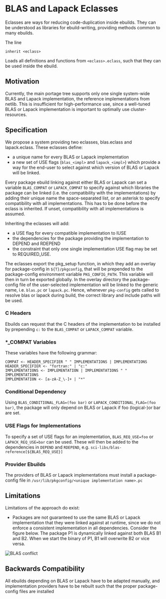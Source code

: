 BLAS and Lapack Eclasses
========================

Eclasses are ways for reducing code-duplication inside ebuilds.
They can be understood as libraries for ebuild-writing, providing methods common to many ebuilds.

The line
```
inherit <eclass>
```

Loads all definitions and functions from `<eclass>.eclass`, such that they can be used inside the ebuild.

Motivation
----------

Currently, the main portage tree supports only one single system-wide BLAS
and Lapack implementation, the reference implementations from netlib.
This is insufficient for high-performance use, since a well-tuned BLAS or
Lapack implementation is important to optimally use cluster-resources.


Specification
-------------

We propose a system providing two eclasses, blas.eclass and lapack.eclass.
These eclasses define:

- a unique name for every BLAS or Lapack implementation
- a new set of USE flags (`blas_<impl>` and `lapack_<impl>`)
  which provide a way for the end-user to select against which version of
  BLAS or Lapack will be linked.

Every package ebuild linking against either BLAS or Lapack can set a 
variable `BLAS_COMPAT` or `LAPACK_COMPAT` to specify against which 
libraries the package can be linked (i.e. the compatibility with the
implementations) by adding their unique name the space-separated list, or
an asterisk to specify compatibility with all implementations.
This has to be done before the eclass is inherited.
If unset, compatibility with all implementations is assumed.

Inheriting the eclasses will add:

- a USE flag for every compatible implementation to IUSE
- the dependencies for the package providing the implementation to DEPEND
  and RDEPEND
- the constraint that only one single implementation USE flag may be set 
  to REQUIRED_USE.

The eclasses export the pkg_setup function, in which they add an overlay
for package-config in `${T}/pkgconfig`, that will be prepended to the
package-config environment variable `PKG_CONFIG_PATH`.
This variable will then in turn be exported globally.
In the overlay directory the package-config file of the user-selected
implementation will be linked to the generic name, i.e. `blas.pc` or
`lapack.pc`.
Hence, whenever `pkg-config` gets called to resolve blas or lapack during
build, the correct library and include paths will be used.

### C Headers

Ebuilds can request that the C headers of the implementation to be installed
by prepending `c:` to the `BLAS_COMPAT` or `LAPACK_COMPAT` variable.

### \*_COMPAT Variables


These variables have the following grammar:

	COMPAT <- HEADER_SPECIFIER " " IMPLEMENTATIONS | IMPLEMENTATIONS
	HEADER_SPECIFIER <- "fortran:" | "c:"
	IMPLEMENTATIONS <- IMPLEMENTATION | IMPLEMENTATIONS " " IMPLEMENTATIONS
	IMPLEMENTATION <- [a-zA-Z_\-]+ | "*"

### Conditional Dependency


Using `BLAS_CONDITIONAL_FLAG=(foo bar)` or `LAPACK_CONDITIONAL_FLAG=(foo bar)`,
the package will only depend on BLAS or Lapack if foo (logical-)or bar are set.

### USE Flags for Implementations

To specify a set of USE flags for an implementation, `BLAS_REQ_USE=foo`
or `LAPACK_REQ_USE=bar` can be used.
These will then be added to the dependencies in `DEPEND` and `RDEPEND`, 
e.g. `sci-libs/blas-reference[${BLAS_REQ_USE}]`

### Provider Ebuilds

The providers of BLAS or Lapack implementations must install a package-config
file in `/usr/lib/pkgconfig/<unique implementation name>.pc`

Limitations
-----------

Limitations of the approach do exist:

- Packages are not guaranteed to use the same BLAS or Lapack implementation
  that they were linked against at runtime, since we do not enforce a
  consistent implementation in all dependencies.
  Consider the figure below. The package P1 is dynamically linked against both BLAS B1 and B2.
  When we start the binary of P1, B1 will overwrite B2 or vice versa.

![BLAS conflict](graph/BLAS_Conflict.png)

Backwards Compatibility
-----------------------

All ebuilds depending on BLAS or Lapack have to be adapted manually,
and implementation providers have to be rebuilt such that the proper
package-config files are installed
